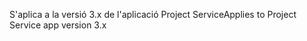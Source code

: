 <span data-ttu-id="33e64-101">S'aplica a la versió 3.x de l'aplicació Project Service</span><span class="sxs-lookup"><span data-stu-id="33e64-101">Applies to Project Service app version 3.x</span></span>
